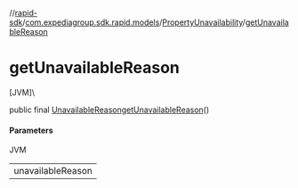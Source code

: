 //[rapid-sdk](../../../index.md)/[com.expediagroup.sdk.rapid.models](../index.md)/[PropertyUnavailability](index.md)/[getUnavailableReason](get-unavailable-reason.md)

# getUnavailableReason

[JVM]\

public final [UnavailableReason](../-unavailable-reason/index.md)[getUnavailableReason](get-unavailable-reason.md)()

#### Parameters

JVM

| |
|---|
| unavailableReason |

